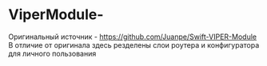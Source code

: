 # ViperModule- 

Оригинальный источник - https://github.com/Juanpe/Swift-VIPER-Module
В отличие от оригинала здесь резделены слои роутера и конфигуратора для личного пользования 
